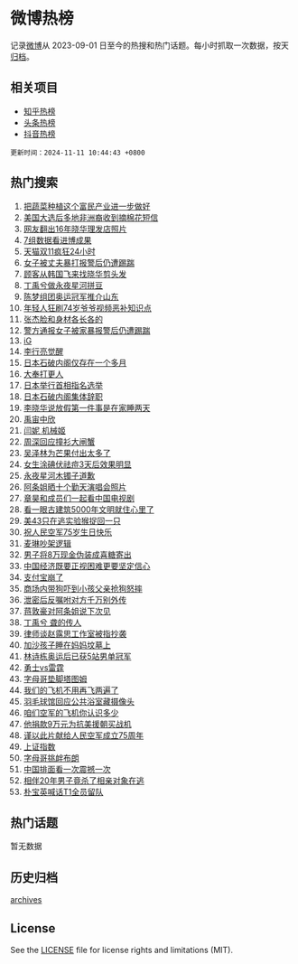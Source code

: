 # 微博热榜

记录[微博](https://www.weibo.com)从 2023-09-01 日至今的热搜和热门话题。每小时抓取一次数据，按天[归档](archives)。

## 相关项目

- [知乎热榜](https://github.com/hotarchive/zhihu)
- [头条热榜](https://github.com/hotarchive/toutiao)
- [抖音热榜](https://github.com/hotarchive/douyin)


`更新时间：2024-11-11 10:44:43 +0800`

## 热门搜索

1. [把蔬菜种植这个富民产业进一步做好](https://m.weibo.cn/search?containerid=100103type%3D1%26t%3D10%26q%3D%23%E6%8A%8A%E8%94%AC%E8%8F%9C%E7%A7%8D%E6%A4%8D%E8%BF%99%E4%B8%AA%E5%AF%8C%E6%B0%91%E4%BA%A7%E4%B8%9A%E8%BF%9B%E4%B8%80%E6%AD%A5%E5%81%9A%E5%A5%BD%23&stream_entry_id=51&isnewpage=1&extparam=seat%3D1%26q%3D%2523%25E6%258A%258A%25E8%2594%25AC%25E8%258F%259C%25E7%25A7%258D%25E6%25A4%258D%25E8%25BF%2599%25E4%25B8%25AA%25E5%25AF%258C%25E6%25B0%2591%25E4%25BA%25A7%25E4%25B8%259A%25E8%25BF%259B%25E4%25B8%2580%25E6%25AD%25A5%25E5%2581%259A%25E5%25A5%25BD%2523%26dgr%3D0%26cate%3D10103%26pos%3D0%26filter_type%3Drealtimehot%26stream_entry_id%3D51%26c_type%3D51%26display_time%3D1731293082%26pre_seqid%3D17312930822940216992123)
1. [美国大选后多地非洲裔收到摘棉花短信](https://m.weibo.cn/search?containerid=100103type%3D1%26t%3D10%26q%3D%23%E7%BE%8E%E5%9B%BD%E5%A4%A7%E9%80%89%E5%90%8E%E5%A4%9A%E5%9C%B0%E9%9D%9E%E6%B4%B2%E8%A3%94%E6%94%B6%E5%88%B0%E6%91%98%E6%A3%89%E8%8A%B1%E7%9F%AD%E4%BF%A1%23&stream_entry_id=31&isnewpage=1&extparam=seat%3D1%26band_rank%3D1%26lcate%3D5001%26filter_type%3Drealtimehot%26c_type%3D31%26q%3D%2523%25E7%25BE%258E%25E5%259B%25BD%25E5%25A4%25A7%25E9%2580%2589%25E5%2590%258E%25E5%25A4%259A%25E5%259C%25B0%25E9%259D%259E%25E6%25B4%25B2%25E8%25A3%2594%25E6%2594%25B6%25E5%2588%25B0%25E6%2591%2598%25E6%25A3%2589%25E8%258A%25B1%25E7%259F%25AD%25E4%25BF%25A1%2523%26realpos%3D1%26cate%3D5001%26pos%3D0%26flag%3D1%26stream_entry_id%3D31%26dgr%3D0%26display_time%3D1731293082%26pre_seqid%3D17312930822940216992123)
1. [网友翻出16年晓华理发店照片](https://m.weibo.cn/search?containerid=100103type%3D1%26t%3D10%26q%3D%23%E7%BD%91%E5%8F%8B%E7%BF%BB%E5%87%BA16%E5%B9%B4%E6%99%93%E5%8D%8E%E7%90%86%E5%8F%91%E5%BA%97%E7%85%A7%E7%89%87%23&stream_entry_id=31&isnewpage=1&extparam=seat%3D1%26band_rank%3D2%26lcate%3D5001%26filter_type%3Drealtimehot%26c_type%3D31%26q%3D%2523%25E7%25BD%2591%25E5%258F%258B%25E7%25BF%25BB%25E5%2587%25BA16%25E5%25B9%25B4%25E6%2599%2593%25E5%258D%258E%25E7%2590%2586%25E5%258F%2591%25E5%25BA%2597%25E7%2585%25A7%25E7%2589%2587%2523%26realpos%3D2%26cate%3D5001%26pos%3D1%26flag%3D2%26stream_entry_id%3D31%26dgr%3D0%26display_time%3D1731293082%26pre_seqid%3D17312930822940216992123)
1. [7组数据看进博成果](https://m.weibo.cn/search?containerid=100103type%3D1%26t%3D10%26q%3D%237%E7%BB%84%E6%95%B0%E6%8D%AE%E7%9C%8B%E8%BF%9B%E5%8D%9A%E6%88%90%E6%9E%9C%23&stream_entry_id=31&isnewpage=1&extparam=seat%3D1%26band_rank%3D3%26lcate%3D5001%26filter_type%3Drealtimehot%26c_type%3D31%26q%3D%25237%25E7%25BB%2584%25E6%2595%25B0%25E6%258D%25AE%25E7%259C%258B%25E8%25BF%259B%25E5%258D%259A%25E6%2588%2590%25E6%259E%259C%2523%26realpos%3D3%26cate%3D5001%26pos%3D2%26flag%3D0%26stream_entry_id%3D31%26dgr%3D0%26display_time%3D1731293082%26pre_seqid%3D17312930822940216992123)
1. [天猫双11疯狂24小时](https://m.weibo.cn/search?containerid=100103type%3D1%26t%3D10%26q%3D%23%E5%A4%A9%E7%8C%AB%E5%8F%8C11%E7%96%AF%E7%8B%8224%E5%B0%8F%E6%97%B6%23&stream_entry_id=31&isnewpage=1&extparam=seat%3D1%26band_rank%3D4%26lcate%3D5001%26filter_type%3Drealtimehot%26c_type%3D31%26q%3D%2523%25E5%25A4%25A9%25E7%258C%25AB%25E5%258F%258C11%25E7%2596%25AF%25E7%258B%258224%25E5%25B0%258F%25E6%2597%25B6%2523%26dgr%3D0%26cate%3D5001%26adid%3D263797%26pos%3D3%26topic_ad%3D1%26stream_entry_id%3D31%26is_ad_pos%3D1%26display_time%3D1731293082%26pre_seqid%3D17312930822940216992123)
1. [女子被丈夫暴打报警后仍遭踢踹](https://m.weibo.cn/search?containerid=100103type%3D1%26t%3D10%26q%3D%23%E5%A5%B3%E5%AD%90%E8%A2%AB%E4%B8%88%E5%A4%AB%E6%9A%B4%E6%89%93%E6%8A%A5%E8%AD%A6%E5%90%8E%E4%BB%8D%E9%81%AD%E8%B8%A2%E8%B8%B9%23&stream_entry_id=31&isnewpage=1&extparam=seat%3D1%26band_rank%3D4%26lcate%3D5001%26filter_type%3Drealtimehot%26c_type%3D31%26q%3D%2523%25E5%25A5%25B3%25E5%25AD%2590%25E8%25A2%25AB%25E4%25B8%2588%25E5%25A4%25AB%25E6%259A%25B4%25E6%2589%2593%25E6%258A%25A5%25E8%25AD%25A6%25E5%2590%258E%25E4%25BB%258D%25E9%2581%25AD%25E8%25B8%25A2%25E8%25B8%25B9%2523%26realpos%3D4%26cate%3D5001%26pos%3D4%26flag%3D1%26stream_entry_id%3D31%26dgr%3D0%26display_time%3D1731293082%26pre_seqid%3D17312930822940216992123)
1. [顾客从韩国飞来找晓华剪头发](https://m.weibo.cn/search?containerid=100103type%3D1%26t%3D10%26q%3D%23%E9%A1%BE%E5%AE%A2%E4%BB%8E%E9%9F%A9%E5%9B%BD%E9%A3%9E%E6%9D%A5%E6%89%BE%E6%99%93%E5%8D%8E%E5%89%AA%E5%A4%B4%E5%8F%91%23&stream_entry_id=31&isnewpage=1&extparam=seat%3D1%26band_rank%3D5%26lcate%3D5001%26filter_type%3Drealtimehot%26c_type%3D31%26q%3D%2523%25E9%25A1%25BE%25E5%25AE%25A2%25E4%25BB%258E%25E9%259F%25A9%25E5%259B%25BD%25E9%25A3%259E%25E6%259D%25A5%25E6%2589%25BE%25E6%2599%2593%25E5%258D%258E%25E5%2589%25AA%25E5%25A4%25B4%25E5%258F%2591%2523%26realpos%3D5%26cate%3D5001%26pos%3D5%26flag%3D1%26stream_entry_id%3D31%26dgr%3D0%26display_time%3D1731293082%26pre_seqid%3D17312930822940216992123)
1. [丁禹兮做永夜星河拼豆](https://m.weibo.cn/search?containerid=100103type%3D1%26t%3D10%26q%3D%23%E4%B8%81%E7%A6%B9%E5%85%AE%E5%81%9A%E6%B0%B8%E5%A4%9C%E6%98%9F%E6%B2%B3%E6%8B%BC%E8%B1%86%23&stream_entry_id=31&isnewpage=1&extparam=seat%3D1%26band_rank%3D6%26lcate%3D5001%26filter_type%3Drealtimehot%26c_type%3D31%26q%3D%2523%25E4%25B8%2581%25E7%25A6%25B9%25E5%2585%25AE%25E5%2581%259A%25E6%25B0%25B8%25E5%25A4%259C%25E6%2598%259F%25E6%25B2%25B3%25E6%258B%25BC%25E8%25B1%2586%2523%26realpos%3D6%26cate%3D5001%26pos%3D6%26flag%3D0%26stream_entry_id%3D31%26dgr%3D0%26display_time%3D1731293082%26pre_seqid%3D17312930822940216992123)
1. [陈梦组团奥运冠军推介山东](https://m.weibo.cn/search?containerid=100103type%3D1%26t%3D10%26q%3D%23%E9%99%88%E6%A2%A6%E7%BB%84%E5%9B%A2%E5%A5%A5%E8%BF%90%E5%86%A0%E5%86%9B%E6%8E%A8%E4%BB%8B%E5%B1%B1%E4%B8%9C%23&stream_entry_id=31&isnewpage=1&extparam=seat%3D1%26band_rank%3D7%26lcate%3D5001%26filter_type%3Drealtimehot%26c_type%3D31%26q%3D%2523%25E9%2599%2588%25E6%25A2%25A6%25E7%25BB%2584%25E5%259B%25A2%25E5%25A5%25A5%25E8%25BF%2590%25E5%2586%25A0%25E5%2586%259B%25E6%258E%25A8%25E4%25BB%258B%25E5%25B1%25B1%25E4%25B8%259C%2523%26dgr%3D0%26cate%3D5001%26adid%3D263828%26pos%3D7%26topic_ad%3D1%26stream_entry_id%3D31%26is_ad_pos%3D1%26display_time%3D1731293082%26pre_seqid%3D17312930822940216992123)
1. [年轻人狂刷74岁爷爷视频恶补知识点](https://m.weibo.cn/search?containerid=100103type%3D1%26t%3D10%26q%3D%23%E5%B9%B4%E8%BD%BB%E4%BA%BA%E7%8B%82%E5%88%B774%E5%B2%81%E7%88%B7%E7%88%B7%E8%A7%86%E9%A2%91%E6%81%B6%E8%A1%A5%E7%9F%A5%E8%AF%86%E7%82%B9%23&stream_entry_id=31&isnewpage=1&extparam=seat%3D1%26band_rank%3D7%26lcate%3D5001%26filter_type%3Drealtimehot%26c_type%3D31%26q%3D%2523%25E5%25B9%25B4%25E8%25BD%25BB%25E4%25BA%25BA%25E7%258B%2582%25E5%2588%25B774%25E5%25B2%2581%25E7%2588%25B7%25E7%2588%25B7%25E8%25A7%2586%25E9%25A2%2591%25E6%2581%25B6%25E8%25A1%25A5%25E7%259F%25A5%25E8%25AF%2586%25E7%2582%25B9%2523%26realpos%3D7%26cate%3D5001%26pos%3D8%26flag%3D1%26stream_entry_id%3D31%26dgr%3D0%26display_time%3D1731293082%26pre_seqid%3D17312930822940216992123)
1. [张杰脸和身材各长各的](https://m.weibo.cn/search?containerid=100103type%3D1%26t%3D10%26q%3D%23%E5%BC%A0%E6%9D%B0%E8%84%B8%E5%92%8C%E8%BA%AB%E6%9D%90%E5%90%84%E9%95%BF%E5%90%84%E7%9A%84%23&stream_entry_id=31&isnewpage=1&extparam=seat%3D1%26band_rank%3D8%26lcate%3D5001%26filter_type%3Drealtimehot%26c_type%3D31%26q%3D%2523%25E5%25BC%25A0%25E6%259D%25B0%25E8%2584%25B8%25E5%2592%258C%25E8%25BA%25AB%25E6%259D%2590%25E5%2590%2584%25E9%2595%25BF%25E5%2590%2584%25E7%259A%2584%2523%26realpos%3D8%26cate%3D5001%26pos%3D9%26flag%3D1%26stream_entry_id%3D31%26dgr%3D0%26display_time%3D1731293082%26pre_seqid%3D17312930822940216992123)
1. [警方通报女子被家暴报警后仍遭踢踹](https://m.weibo.cn/search?containerid=100103type%3D1%26t%3D10%26q%3D%23%E8%AD%A6%E6%96%B9%E9%80%9A%E6%8A%A5%E5%A5%B3%E5%AD%90%E8%A2%AB%E5%AE%B6%E6%9A%B4%E6%8A%A5%E8%AD%A6%E5%90%8E%E4%BB%8D%E9%81%AD%E8%B8%A2%E8%B8%B9%23&stream_entry_id=31&isnewpage=1&extparam=seat%3D1%26band_rank%3D9%26lcate%3D5001%26filter_type%3Drealtimehot%26c_type%3D31%26q%3D%2523%25E8%25AD%25A6%25E6%2596%25B9%25E9%2580%259A%25E6%258A%25A5%25E5%25A5%25B3%25E5%25AD%2590%25E8%25A2%25AB%25E5%25AE%25B6%25E6%259A%25B4%25E6%258A%25A5%25E8%25AD%25A6%25E5%2590%258E%25E4%25BB%258D%25E9%2581%25AD%25E8%25B8%25A2%25E8%25B8%25B9%2523%26realpos%3D9%26cate%3D5001%26pos%3D10%26flag%3D1%26stream_entry_id%3D31%26dgr%3D0%26display_time%3D1731293082%26pre_seqid%3D17312930822940216992123)
1. [iG](https://m.weibo.cn/search?containerid=100103type%3D1%26t%3D10%26q%3DiG&stream_entry_id=31&isnewpage=1&extparam=seat%3D1%26band_rank%3D10%26lcate%3D5001%26filter_type%3Drealtimehot%26c_type%3D31%26q%3DiG%26realpos%3D10%26cate%3D5001%26pos%3D11%26flag%3D1%26stream_entry_id%3D31%26dgr%3D0%26display_time%3D1731293082%26pre_seqid%3D17312930822940216992123)
1. [李行亮觉醒](https://m.weibo.cn/search?containerid=100103type%3D1%26t%3D10%26q%3D%E6%9D%8E%E8%A1%8C%E4%BA%AE%E8%A7%89%E9%86%92&stream_entry_id=31&isnewpage=1&extparam=seat%3D1%26band_rank%3D11%26lcate%3D5001%26filter_type%3Drealtimehot%26c_type%3D31%26q%3D%25E6%259D%258E%25E8%25A1%258C%25E4%25BA%25AE%25E8%25A7%2589%25E9%2586%2592%26realpos%3D11%26cate%3D5001%26pos%3D12%26flag%3D2%26stream_entry_id%3D31%26dgr%3D0%26display_time%3D1731293082%26pre_seqid%3D17312930822940216992123)
1. [日本石破内阁仅存在一个多月](https://m.weibo.cn/search?containerid=100103type%3D1%26t%3D10%26q%3D%23%E6%97%A5%E6%9C%AC%E7%9F%B3%E7%A0%B4%E5%86%85%E9%98%81%E4%BB%85%E5%AD%98%E5%9C%A8%E4%B8%80%E4%B8%AA%E5%A4%9A%E6%9C%88%23&stream_entry_id=31&isnewpage=1&extparam=seat%3D1%26band_rank%3D12%26lcate%3D5001%26filter_type%3Drealtimehot%26c_type%3D31%26q%3D%2523%25E6%2597%25A5%25E6%259C%25AC%25E7%259F%25B3%25E7%25A0%25B4%25E5%2586%2585%25E9%2598%2581%25E4%25BB%2585%25E5%25AD%2598%25E5%259C%25A8%25E4%25B8%2580%25E4%25B8%25AA%25E5%25A4%259A%25E6%259C%2588%2523%26realpos%3D12%26cate%3D5001%26pos%3D13%26flag%3D1%26stream_entry_id%3D31%26dgr%3D0%26display_time%3D1731293082%26pre_seqid%3D17312930822940216992123)
1. [大奉打更人](https://m.weibo.cn/search?containerid=100103type%3D1%26t%3D10%26q%3D%E5%A4%A7%E5%A5%89%E6%89%93%E6%9B%B4%E4%BA%BA&stream_entry_id=31&isnewpage=1&extparam=seat%3D1%26band_rank%3D13%26lcate%3D5001%26filter_type%3Drealtimehot%26c_type%3D31%26q%3D%25E5%25A4%25A7%25E5%25A5%2589%25E6%2589%2593%25E6%259B%25B4%25E4%25BA%25BA%26realpos%3D13%26cate%3D5001%26pos%3D14%26flag%3D1%26stream_entry_id%3D31%26dgr%3D0%26display_time%3D1731293082%26pre_seqid%3D17312930822940216992123)
1. [日本举行首相指名选举](https://m.weibo.cn/search?containerid=100103type%3D1%26t%3D10%26q%3D%23%E6%97%A5%E6%9C%AC%E4%B8%BE%E8%A1%8C%E9%A6%96%E7%9B%B8%E6%8C%87%E5%90%8D%E9%80%89%E4%B8%BE%23&stream_entry_id=31&isnewpage=1&extparam=seat%3D1%26band_rank%3D14%26lcate%3D5001%26filter_type%3Drealtimehot%26c_type%3D31%26q%3D%2523%25E6%2597%25A5%25E6%259C%25AC%25E4%25B8%25BE%25E8%25A1%258C%25E9%25A6%2596%25E7%259B%25B8%25E6%258C%2587%25E5%2590%258D%25E9%2580%2589%25E4%25B8%25BE%2523%26realpos%3D14%26cate%3D5001%26pos%3D15%26flag%3D0%26stream_entry_id%3D31%26dgr%3D0%26display_time%3D1731293082%26pre_seqid%3D17312930822940216992123)
1. [日本石破内阁集体辞职](https://m.weibo.cn/search?containerid=100103type%3D1%26t%3D10%26q%3D%23%E6%97%A5%E6%9C%AC%E7%9F%B3%E7%A0%B4%E5%86%85%E9%98%81%E9%9B%86%E4%BD%93%E8%BE%9E%E8%81%8C%23&stream_entry_id=31&isnewpage=1&extparam=seat%3D1%26band_rank%3D15%26lcate%3D5001%26filter_type%3Drealtimehot%26c_type%3D31%26q%3D%2523%25E6%2597%25A5%25E6%259C%25AC%25E7%259F%25B3%25E7%25A0%25B4%25E5%2586%2585%25E9%2598%2581%25E9%259B%2586%25E4%25BD%2593%25E8%25BE%259E%25E8%2581%258C%2523%26realpos%3D15%26cate%3D5001%26pos%3D16%26flag%3D0%26stream_entry_id%3D31%26dgr%3D0%26display_time%3D1731293082%26pre_seqid%3D17312930822940216992123)
1. [李晓华说放假第一件事是在家睡两天](https://m.weibo.cn/search?containerid=100103type%3D1%26t%3D10%26q%3D%23%E6%9D%8E%E6%99%93%E5%8D%8E%E8%AF%B4%E6%94%BE%E5%81%87%E7%AC%AC%E4%B8%80%E4%BB%B6%E4%BA%8B%E6%98%AF%E5%9C%A8%E5%AE%B6%E7%9D%A1%E4%B8%A4%E5%A4%A9%23&stream_entry_id=31&isnewpage=1&extparam=seat%3D1%26band_rank%3D16%26lcate%3D5001%26filter_type%3Drealtimehot%26c_type%3D31%26q%3D%2523%25E6%259D%258E%25E6%2599%2593%25E5%258D%258E%25E8%25AF%25B4%25E6%2594%25BE%25E5%2581%2587%25E7%25AC%25AC%25E4%25B8%2580%25E4%25BB%25B6%25E4%25BA%258B%25E6%2598%25AF%25E5%259C%25A8%25E5%25AE%25B6%25E7%259D%25A1%25E4%25B8%25A4%25E5%25A4%25A9%2523%26realpos%3D16%26cate%3D5001%26pos%3D17%26flag%3D0%26stream_entry_id%3D31%26dgr%3D0%26display_time%3D1731293082%26pre_seqid%3D17312930822940216992123)
1. [禹宙中欣](https://m.weibo.cn/search?containerid=100103type%3D1%26t%3D10%26q%3D%E7%A6%B9%E5%AE%99%E4%B8%AD%E6%AC%A3&stream_entry_id=31&isnewpage=1&extparam=seat%3D1%26band_rank%3D17%26lcate%3D5001%26filter_type%3Drealtimehot%26c_type%3D31%26q%3D%25E7%25A6%25B9%25E5%25AE%2599%25E4%25B8%25AD%25E6%25AC%25A3%26realpos%3D17%26cate%3D5001%26pos%3D18%26flag%3D0%26stream_entry_id%3D31%26dgr%3D0%26display_time%3D1731293082%26pre_seqid%3D17312930822940216992123)
1. [闫妮 机械姬](https://m.weibo.cn/search?containerid=100103type%3D1%26t%3D10%26q%3D%E9%97%AB%E5%A6%AE+%E6%9C%BA%E6%A2%B0%E5%A7%AC&stream_entry_id=31&isnewpage=1&extparam=seat%3D1%26band_rank%3D18%26lcate%3D5001%26filter_type%3Drealtimehot%26c_type%3D31%26q%3D%25E9%2597%25AB%25E5%25A6%25AE%2520%25E6%259C%25BA%25E6%25A2%25B0%25E5%25A7%25AC%26realpos%3D18%26cate%3D5001%26pos%3D19%26flag%3D2%26stream_entry_id%3D31%26dgr%3D0%26display_time%3D1731293082%26pre_seqid%3D17312930822940216992123)
1. [周深回应撞衫大闸蟹](https://m.weibo.cn/search?containerid=100103type%3D1%26t%3D10%26q%3D%23%E5%91%A8%E6%B7%B1%E5%9B%9E%E5%BA%94%E6%92%9E%E8%A1%AB%E5%A4%A7%E9%97%B8%E8%9F%B9%23&stream_entry_id=31&isnewpage=1&extparam=seat%3D1%26band_rank%3D19%26lcate%3D5001%26filter_type%3Drealtimehot%26c_type%3D31%26q%3D%2523%25E5%2591%25A8%25E6%25B7%25B1%25E5%259B%259E%25E5%25BA%2594%25E6%2592%259E%25E8%25A1%25AB%25E5%25A4%25A7%25E9%2597%25B8%25E8%259F%25B9%2523%26realpos%3D19%26cate%3D5001%26pos%3D20%26flag%3D0%26stream_entry_id%3D31%26dgr%3D0%26display_time%3D1731293082%26pre_seqid%3D17312930822940216992123)
1. [吴泽林为芒果付出太多了](https://m.weibo.cn/search?containerid=100103type%3D1%26t%3D10%26q%3D%E5%90%B4%E6%B3%BD%E6%9E%97%E4%B8%BA%E8%8A%92%E6%9E%9C%E4%BB%98%E5%87%BA%E5%A4%AA%E5%A4%9A%E4%BA%86&stream_entry_id=31&isnewpage=1&extparam=seat%3D1%26band_rank%3D20%26lcate%3D5001%26filter_type%3Drealtimehot%26c_type%3D31%26q%3D%25E5%2590%25B4%25E6%25B3%25BD%25E6%259E%2597%25E4%25B8%25BA%25E8%258A%2592%25E6%259E%259C%25E4%25BB%2598%25E5%2587%25BA%25E5%25A4%25AA%25E5%25A4%259A%25E4%25BA%2586%26realpos%3D20%26cate%3D5001%26pos%3D21%26flag%3D1%26stream_entry_id%3D31%26dgr%3D0%26display_time%3D1731293082%26pre_seqid%3D17312930822940216992123)
1. [女生涂碘伏祛痘3天后效果明显](https://m.weibo.cn/search?containerid=100103type%3D1%26t%3D10%26q%3D%23%E5%A5%B3%E7%94%9F%E6%B6%82%E7%A2%98%E4%BC%8F%E7%A5%9B%E7%97%983%E5%A4%A9%E5%90%8E%E6%95%88%E6%9E%9C%E6%98%8E%E6%98%BE%23&stream_entry_id=31&isnewpage=1&extparam=seat%3D1%26band_rank%3D21%26lcate%3D5001%26filter_type%3Drealtimehot%26c_type%3D31%26q%3D%2523%25E5%25A5%25B3%25E7%2594%259F%25E6%25B6%2582%25E7%25A2%2598%25E4%25BC%258F%25E7%25A5%259B%25E7%2597%25983%25E5%25A4%25A9%25E5%2590%258E%25E6%2595%2588%25E6%259E%259C%25E6%2598%258E%25E6%2598%25BE%2523%26realpos%3D21%26cate%3D5001%26pos%3D22%26flag%3D0%26stream_entry_id%3D31%26dgr%3D0%26display_time%3D1731293082%26pre_seqid%3D17312930822940216992123)
1. [永夜星河木镯子道歉](https://m.weibo.cn/search?containerid=100103type%3D1%26t%3D10%26q%3D%23%E6%B0%B8%E5%A4%9C%E6%98%9F%E6%B2%B3%E6%9C%A8%E9%95%AF%E5%AD%90%E9%81%93%E6%AD%89%23&stream_entry_id=31&isnewpage=1&extparam=seat%3D1%26band_rank%3D22%26lcate%3D5001%26filter_type%3Drealtimehot%26c_type%3D31%26q%3D%2523%25E6%25B0%25B8%25E5%25A4%259C%25E6%2598%259F%25E6%25B2%25B3%25E6%259C%25A8%25E9%2595%25AF%25E5%25AD%2590%25E9%2581%2593%25E6%25AD%2589%2523%26realpos%3D22%26cate%3D5001%26pos%3D23%26flag%3D1%26stream_entry_id%3D31%26dgr%3D0%26display_time%3D1731293082%26pre_seqid%3D17312930822940216992123)
1. [阿条姐晒十个勤天演唱会照片](https://m.weibo.cn/search?containerid=100103type%3D1%26t%3D10%26q%3D%23%E9%98%BF%E6%9D%A1%E5%A7%90%E6%99%92%E5%8D%81%E4%B8%AA%E5%8B%A4%E5%A4%A9%E6%BC%94%E5%94%B1%E4%BC%9A%E7%85%A7%E7%89%87%23&stream_entry_id=31&isnewpage=1&extparam=seat%3D1%26band_rank%3D23%26lcate%3D5001%26filter_type%3Drealtimehot%26c_type%3D31%26q%3D%2523%25E9%2598%25BF%25E6%259D%25A1%25E5%25A7%2590%25E6%2599%2592%25E5%258D%2581%25E4%25B8%25AA%25E5%258B%25A4%25E5%25A4%25A9%25E6%25BC%2594%25E5%2594%25B1%25E4%25BC%259A%25E7%2585%25A7%25E7%2589%2587%2523%26realpos%3D23%26cate%3D5001%26pos%3D24%26flag%3D0%26stream_entry_id%3D31%26dgr%3D0%26display_time%3D1731293082%26pre_seqid%3D17312930822940216992123)
1. [章昊和成员们一起看中国电视剧](https://m.weibo.cn/search?containerid=100103type%3D1%26t%3D10%26q%3D%E7%AB%A0%E6%98%8A%E5%92%8C%E6%88%90%E5%91%98%E4%BB%AC%E4%B8%80%E8%B5%B7%E7%9C%8B%E4%B8%AD%E5%9B%BD%E7%94%B5%E8%A7%86%E5%89%A7&stream_entry_id=31&isnewpage=1&extparam=seat%3D1%26band_rank%3D24%26lcate%3D5001%26filter_type%3Drealtimehot%26c_type%3D31%26q%3D%25E7%25AB%25A0%25E6%2598%258A%25E5%2592%258C%25E6%2588%2590%25E5%2591%2598%25E4%25BB%25AC%25E4%25B8%2580%25E8%25B5%25B7%25E7%259C%258B%25E4%25B8%25AD%25E5%259B%25BD%25E7%2594%25B5%25E8%25A7%2586%25E5%2589%25A7%26realpos%3D24%26cate%3D5001%26pos%3D25%26flag%3D1%26stream_entry_id%3D31%26dgr%3D0%26display_time%3D1731293082%26pre_seqid%3D17312930822940216992123)
1. [看一眼古建筑5000年文明就住心里了](https://m.weibo.cn/search?containerid=100103type%3D1%26t%3D10%26q%3D%23%E7%9C%8B%E4%B8%80%E7%9C%BC%E5%8F%A4%E5%BB%BA%E7%AD%915000%E5%B9%B4%E6%96%87%E6%98%8E%E5%B0%B1%E4%BD%8F%E5%BF%83%E9%87%8C%E4%BA%86%23&stream_entry_id=31&isnewpage=1&extparam=seat%3D1%26band_rank%3D25%26lcate%3D5001%26filter_type%3Drealtimehot%26c_type%3D31%26q%3D%2523%25E7%259C%258B%25E4%25B8%2580%25E7%259C%25BC%25E5%258F%25A4%25E5%25BB%25BA%25E7%25AD%25915000%25E5%25B9%25B4%25E6%2596%2587%25E6%2598%258E%25E5%25B0%25B1%25E4%25BD%258F%25E5%25BF%2583%25E9%2587%258C%25E4%25BA%2586%2523%26realpos%3D25%26cate%3D5001%26pos%3D26%26flag%3D1%26stream_entry_id%3D31%26dgr%3D0%26display_time%3D1731293082%26pre_seqid%3D17312930822940216992123)
1. [美43只在逃实验猴捉回一只](https://m.weibo.cn/search?containerid=100103type%3D1%26t%3D10%26q%3D%23%E7%BE%8E43%E5%8F%AA%E5%9C%A8%E9%80%83%E5%AE%9E%E9%AA%8C%E7%8C%B4%E6%8D%89%E5%9B%9E%E4%B8%80%E5%8F%AA%23&stream_entry_id=31&isnewpage=1&extparam=seat%3D1%26band_rank%3D26%26lcate%3D5001%26filter_type%3Drealtimehot%26c_type%3D31%26q%3D%2523%25E7%25BE%258E43%25E5%258F%25AA%25E5%259C%25A8%25E9%2580%2583%25E5%25AE%259E%25E9%25AA%258C%25E7%258C%25B4%25E6%258D%2589%25E5%259B%259E%25E4%25B8%2580%25E5%258F%25AA%2523%26realpos%3D26%26cate%3D5001%26pos%3D27%26flag%3D0%26stream_entry_id%3D31%26dgr%3D0%26display_time%3D1731293082%26pre_seqid%3D17312930822940216992123)
1. [祝人民空军75岁生日快乐](https://m.weibo.cn/search?containerid=100103type%3D1%26t%3D10%26q%3D%23%E7%A5%9D%E4%BA%BA%E6%B0%91%E7%A9%BA%E5%86%9B75%E5%B2%81%E7%94%9F%E6%97%A5%E5%BF%AB%E4%B9%90%23&stream_entry_id=31&isnewpage=1&extparam=seat%3D1%26band_rank%3D27%26lcate%3D5001%26filter_type%3Drealtimehot%26c_type%3D31%26q%3D%2523%25E7%25A5%259D%25E4%25BA%25BA%25E6%25B0%2591%25E7%25A9%25BA%25E5%2586%259B75%25E5%25B2%2581%25E7%2594%259F%25E6%2597%25A5%25E5%25BF%25AB%25E4%25B9%2590%2523%26realpos%3D27%26cate%3D5001%26pos%3D28%26flag%3D0%26stream_entry_id%3D31%26dgr%3D0%26display_time%3D1731293082%26pre_seqid%3D17312930822940216992123)
1. [麦琳吵架逻辑](https://m.weibo.cn/search?containerid=100103type%3D1%26t%3D10%26q%3D%E9%BA%A6%E7%90%B3%E5%90%B5%E6%9E%B6%E9%80%BB%E8%BE%91&stream_entry_id=31&isnewpage=1&extparam=seat%3D1%26band_rank%3D28%26lcate%3D5001%26filter_type%3Drealtimehot%26c_type%3D31%26q%3D%25E9%25BA%25A6%25E7%2590%25B3%25E5%2590%25B5%25E6%259E%25B6%25E9%2580%25BB%25E8%25BE%2591%26realpos%3D28%26cate%3D5001%26pos%3D29%26flag%3D1%26stream_entry_id%3D31%26dgr%3D0%26display_time%3D1731293082%26pre_seqid%3D17312930822940216992123)
1. [男子将8万现金伪装成喜糖寄出](https://m.weibo.cn/search?containerid=100103type%3D1%26t%3D10%26q%3D%23%E7%94%B7%E5%AD%90%E5%B0%868%E4%B8%87%E7%8E%B0%E9%87%91%E4%BC%AA%E8%A3%85%E6%88%90%E5%96%9C%E7%B3%96%E5%AF%84%E5%87%BA%23&stream_entry_id=31&isnewpage=1&extparam=seat%3D1%26band_rank%3D29%26lcate%3D5001%26filter_type%3Drealtimehot%26c_type%3D31%26q%3D%2523%25E7%2594%25B7%25E5%25AD%2590%25E5%25B0%25868%25E4%25B8%2587%25E7%258E%25B0%25E9%2587%2591%25E4%25BC%25AA%25E8%25A3%2585%25E6%2588%2590%25E5%2596%259C%25E7%25B3%2596%25E5%25AF%2584%25E5%2587%25BA%2523%26realpos%3D29%26cate%3D5001%26pos%3D30%26flag%3D0%26stream_entry_id%3D31%26dgr%3D0%26display_time%3D1731293082%26pre_seqid%3D17312930822940216992123)
1. [中国经济既要正视困难更要坚定信心](https://m.weibo.cn/search?containerid=100103type%3D1%26t%3D10%26q%3D%23%E4%B8%AD%E5%9B%BD%E7%BB%8F%E6%B5%8E%E6%97%A2%E8%A6%81%E6%AD%A3%E8%A7%86%E5%9B%B0%E9%9A%BE%E6%9B%B4%E8%A6%81%E5%9D%9A%E5%AE%9A%E4%BF%A1%E5%BF%83%23&stream_entry_id=31&isnewpage=1&extparam=seat%3D1%26band_rank%3D30%26lcate%3D5001%26filter_type%3Drealtimehot%26c_type%3D31%26q%3D%2523%25E4%25B8%25AD%25E5%259B%25BD%25E7%25BB%258F%25E6%25B5%258E%25E6%2597%25A2%25E8%25A6%2581%25E6%25AD%25A3%25E8%25A7%2586%25E5%259B%25B0%25E9%259A%25BE%25E6%259B%25B4%25E8%25A6%2581%25E5%259D%259A%25E5%25AE%259A%25E4%25BF%25A1%25E5%25BF%2583%2523%26realpos%3D30%26cate%3D5001%26pos%3D31%26flag%3D1%26stream_entry_id%3D31%26dgr%3D0%26display_time%3D1731293082%26pre_seqid%3D17312930822940216992123)
1. [支付宝崩了](https://m.weibo.cn/search?containerid=100103type%3D1%26t%3D10%26q%3D%E6%94%AF%E4%BB%98%E5%AE%9D%E5%B4%A9%E4%BA%86&stream_entry_id=31&isnewpage=1&extparam=seat%3D1%26band_rank%3D31%26lcate%3D5001%26filter_type%3Drealtimehot%26c_type%3D31%26q%3D%25E6%2594%25AF%25E4%25BB%2598%25E5%25AE%259D%25E5%25B4%25A9%25E4%25BA%2586%26realpos%3D31%26cate%3D5001%26pos%3D32%26flag%3D1%26stream_entry_id%3D31%26dgr%3D0%26display_time%3D1731293082%26pre_seqid%3D17312930822940216992123)
1. [商场内带狗吓到小孩父亲抢狗怒摔](https://m.weibo.cn/search?containerid=100103type%3D1%26t%3D10%26q%3D%23%E5%95%86%E5%9C%BA%E5%86%85%E5%B8%A6%E7%8B%97%E5%90%93%E5%88%B0%E5%B0%8F%E5%AD%A9%E7%88%B6%E4%BA%B2%E6%8A%A2%E7%8B%97%E6%80%92%E6%91%94%23&stream_entry_id=31&isnewpage=1&extparam=seat%3D1%26band_rank%3D32%26lcate%3D5001%26filter_type%3Drealtimehot%26c_type%3D31%26q%3D%2523%25E5%2595%2586%25E5%259C%25BA%25E5%2586%2585%25E5%25B8%25A6%25E7%258B%2597%25E5%2590%2593%25E5%2588%25B0%25E5%25B0%258F%25E5%25AD%25A9%25E7%2588%25B6%25E4%25BA%25B2%25E6%258A%25A2%25E7%258B%2597%25E6%2580%2592%25E6%2591%2594%2523%26realpos%3D32%26cate%3D5001%26pos%3D33%26flag%3D0%26stream_entry_id%3D31%26dgr%3D0%26display_time%3D1731293082%26pre_seqid%3D17312930822940216992123)
1. [泄密后反嘱咐对方千万别外传](https://m.weibo.cn/search?containerid=100103type%3D1%26t%3D10%26q%3D%23%E6%B3%84%E5%AF%86%E5%90%8E%E5%8F%8D%E5%98%B1%E5%92%90%E5%AF%B9%E6%96%B9%E5%8D%83%E4%B8%87%E5%88%AB%E5%A4%96%E4%BC%A0%23&stream_entry_id=31&isnewpage=1&extparam=seat%3D1%26band_rank%3D33%26lcate%3D5001%26filter_type%3Drealtimehot%26c_type%3D31%26q%3D%2523%25E6%25B3%2584%25E5%25AF%2586%25E5%2590%258E%25E5%258F%258D%25E5%2598%25B1%25E5%2592%2590%25E5%25AF%25B9%25E6%2596%25B9%25E5%258D%2583%25E4%25B8%2587%25E5%2588%25AB%25E5%25A4%2596%25E4%25BC%25A0%2523%26realpos%3D33%26cate%3D5001%26pos%3D34%26flag%3D0%26stream_entry_id%3D31%26dgr%3D0%26display_time%3D1731293082%26pre_seqid%3D17312930822940216992123)
1. [蒋敦豪对阿条姐说下次见](https://m.weibo.cn/search?containerid=100103type%3D1%26t%3D10%26q%3D%23%E8%92%8B%E6%95%A6%E8%B1%AA%E5%AF%B9%E9%98%BF%E6%9D%A1%E5%A7%90%E8%AF%B4%E4%B8%8B%E6%AC%A1%E8%A7%81%23&stream_entry_id=31&isnewpage=1&extparam=seat%3D1%26band_rank%3D34%26lcate%3D5001%26filter_type%3Drealtimehot%26c_type%3D31%26q%3D%2523%25E8%2592%258B%25E6%2595%25A6%25E8%25B1%25AA%25E5%25AF%25B9%25E9%2598%25BF%25E6%259D%25A1%25E5%25A7%2590%25E8%25AF%25B4%25E4%25B8%258B%25E6%25AC%25A1%25E8%25A7%2581%2523%26realpos%3D34%26cate%3D5001%26pos%3D35%26flag%3D1%26stream_entry_id%3D31%26dgr%3D0%26display_time%3D1731293082%26pre_seqid%3D17312930822940216992123)
1. [丁禹兮 聋的传人](https://m.weibo.cn/search?containerid=100103type%3D1%26t%3D10%26q%3D%E4%B8%81%E7%A6%B9%E5%85%AE+%E8%81%8B%E7%9A%84%E4%BC%A0%E4%BA%BA&stream_entry_id=31&isnewpage=1&extparam=seat%3D1%26band_rank%3D35%26lcate%3D5001%26filter_type%3Drealtimehot%26c_type%3D31%26q%3D%25E4%25B8%2581%25E7%25A6%25B9%25E5%2585%25AE%2520%25E8%2581%258B%25E7%259A%2584%25E4%25BC%25A0%25E4%25BA%25BA%26realpos%3D35%26cate%3D5001%26pos%3D36%26flag%3D0%26stream_entry_id%3D31%26dgr%3D0%26display_time%3D1731293082%26pre_seqid%3D17312930822940216992123)
1. [律师谈赵露思工作室被指抄袭](https://m.weibo.cn/search?containerid=100103type%3D1%26t%3D10%26q%3D%23%E5%BE%8B%E5%B8%88%E8%B0%88%E8%B5%B5%E9%9C%B2%E6%80%9D%E5%B7%A5%E4%BD%9C%E5%AE%A4%E8%A2%AB%E6%8C%87%E6%8A%84%E8%A2%AD%23&stream_entry_id=31&isnewpage=1&extparam=seat%3D1%26band_rank%3D36%26lcate%3D5001%26filter_type%3Drealtimehot%26c_type%3D31%26q%3D%2523%25E5%25BE%258B%25E5%25B8%2588%25E8%25B0%2588%25E8%25B5%25B5%25E9%259C%25B2%25E6%2580%259D%25E5%25B7%25A5%25E4%25BD%259C%25E5%25AE%25A4%25E8%25A2%25AB%25E6%258C%2587%25E6%258A%2584%25E8%25A2%25AD%2523%26realpos%3D36%26cate%3D5001%26pos%3D37%26flag%3D1%26stream_entry_id%3D31%26dgr%3D0%26display_time%3D1731293082%26pre_seqid%3D17312930822940216992123)
1. [加沙孩子睡在妈妈坟墓上](https://m.weibo.cn/search?containerid=100103type%3D1%26t%3D10%26q%3D%23%E5%8A%A0%E6%B2%99%E5%AD%A9%E5%AD%90%E7%9D%A1%E5%9C%A8%E5%A6%88%E5%A6%88%E5%9D%9F%E5%A2%93%E4%B8%8A%23&stream_entry_id=31&isnewpage=1&extparam=seat%3D1%26band_rank%3D37%26lcate%3D5001%26filter_type%3Drealtimehot%26c_type%3D31%26q%3D%2523%25E5%258A%25A0%25E6%25B2%2599%25E5%25AD%25A9%25E5%25AD%2590%25E7%259D%25A1%25E5%259C%25A8%25E5%25A6%2588%25E5%25A6%2588%25E5%259D%259F%25E5%25A2%2593%25E4%25B8%258A%2523%26realpos%3D37%26cate%3D5001%26pos%3D38%26flag%3D1%26stream_entry_id%3D31%26dgr%3D0%26display_time%3D1731293082%26pre_seqid%3D17312930822940216992123)
1. [林诗栋奥运后已获5站男单冠军](https://m.weibo.cn/search?containerid=100103type%3D1%26t%3D10%26q%3D%23%E6%9E%97%E8%AF%97%E6%A0%8B%E5%A5%A5%E8%BF%90%E5%90%8E%E5%B7%B2%E8%8E%B75%E7%AB%99%E7%94%B7%E5%8D%95%E5%86%A0%E5%86%9B%23&stream_entry_id=31&isnewpage=1&extparam=seat%3D1%26band_rank%3D38%26lcate%3D5001%26filter_type%3Drealtimehot%26c_type%3D31%26q%3D%2523%25E6%259E%2597%25E8%25AF%2597%25E6%25A0%258B%25E5%25A5%25A5%25E8%25BF%2590%25E5%2590%258E%25E5%25B7%25B2%25E8%258E%25B75%25E7%25AB%2599%25E7%2594%25B7%25E5%258D%2595%25E5%2586%25A0%25E5%2586%259B%2523%26realpos%3D38%26cate%3D5001%26pos%3D39%26flag%3D1%26stream_entry_id%3D31%26dgr%3D0%26display_time%3D1731293082%26pre_seqid%3D17312930822940216992123)
1. [勇士vs雷霆](https://m.weibo.cn/search?containerid=100103type%3D1%26t%3D10%26q%3D%23%E5%8B%87%E5%A3%ABvs%E9%9B%B7%E9%9C%86%23&stream_entry_id=31&isnewpage=1&extparam=seat%3D1%26band_rank%3D39%26lcate%3D5001%26filter_type%3Drealtimehot%26c_type%3D31%26q%3D%2523%25E5%258B%2587%25E5%25A3%25ABvs%25E9%259B%25B7%25E9%259C%2586%2523%26realpos%3D39%26cate%3D5001%26pos%3D40%26flag%3D1%26stream_entry_id%3D31%26dgr%3D0%26display_time%3D1731293082%26pre_seqid%3D17312930822940216992123)
1. [字母哥垫脚塔图姆](https://m.weibo.cn/search?containerid=100103type%3D1%26t%3D10%26q%3D%23%E5%AD%97%E6%AF%8D%E5%93%A5%E5%9E%AB%E8%84%9A%E5%A1%94%E5%9B%BE%E5%A7%86%23&stream_entry_id=31&isnewpage=1&extparam=seat%3D1%26band_rank%3D40%26lcate%3D5001%26filter_type%3Drealtimehot%26c_type%3D31%26q%3D%2523%25E5%25AD%2597%25E6%25AF%258D%25E5%2593%25A5%25E5%259E%25AB%25E8%2584%259A%25E5%25A1%2594%25E5%259B%25BE%25E5%25A7%2586%2523%26realpos%3D40%26cate%3D5001%26pos%3D41%26flag%3D0%26stream_entry_id%3D31%26dgr%3D0%26display_time%3D1731293082%26pre_seqid%3D17312930822940216992123)
1. [我们的飞机不用再飞两遍了](https://m.weibo.cn/search?containerid=100103type%3D1%26t%3D10%26q%3D%23%E6%88%91%E4%BB%AC%E7%9A%84%E9%A3%9E%E6%9C%BA%E4%B8%8D%E7%94%A8%E5%86%8D%E9%A3%9E%E4%B8%A4%E9%81%8D%E4%BA%86%23&stream_entry_id=31&isnewpage=1&extparam=seat%3D1%26band_rank%3D41%26lcate%3D5001%26filter_type%3Drealtimehot%26c_type%3D31%26q%3D%2523%25E6%2588%2591%25E4%25BB%25AC%25E7%259A%2584%25E9%25A3%259E%25E6%259C%25BA%25E4%25B8%258D%25E7%2594%25A8%25E5%2586%258D%25E9%25A3%259E%25E4%25B8%25A4%25E9%2581%258D%25E4%25BA%2586%2523%26realpos%3D41%26cate%3D5001%26pos%3D42%26flag%3D0%26stream_entry_id%3D31%26dgr%3D0%26display_time%3D1731293082%26pre_seqid%3D17312930822940216992123)
1. [羽毛球馆回应公共浴室藏摄像头](https://m.weibo.cn/search?containerid=100103type%3D1%26t%3D10%26q%3D%23%E7%BE%BD%E6%AF%9B%E7%90%83%E9%A6%86%E5%9B%9E%E5%BA%94%E5%85%AC%E5%85%B1%E6%B5%B4%E5%AE%A4%E8%97%8F%E6%91%84%E5%83%8F%E5%A4%B4%23&stream_entry_id=31&isnewpage=1&extparam=seat%3D1%26band_rank%3D42%26lcate%3D5001%26filter_type%3Drealtimehot%26c_type%3D31%26q%3D%2523%25E7%25BE%25BD%25E6%25AF%259B%25E7%2590%2583%25E9%25A6%2586%25E5%259B%259E%25E5%25BA%2594%25E5%2585%25AC%25E5%2585%25B1%25E6%25B5%25B4%25E5%25AE%25A4%25E8%2597%258F%25E6%2591%2584%25E5%2583%258F%25E5%25A4%25B4%2523%26realpos%3D42%26cate%3D5001%26pos%3D43%26flag%3D1%26stream_entry_id%3D31%26dgr%3D0%26display_time%3D1731293082%26pre_seqid%3D17312930822940216992123)
1. [咱们空军的飞机你认识多少](https://m.weibo.cn/search?containerid=100103type%3D1%26t%3D10%26q%3D%23%E5%92%B1%E4%BB%AC%E7%A9%BA%E5%86%9B%E7%9A%84%E9%A3%9E%E6%9C%BA%E4%BD%A0%E8%AE%A4%E8%AF%86%E5%A4%9A%E5%B0%91%23&stream_entry_id=31&isnewpage=1&extparam=seat%3D1%26band_rank%3D43%26lcate%3D5001%26filter_type%3Drealtimehot%26c_type%3D31%26q%3D%2523%25E5%2592%25B1%25E4%25BB%25AC%25E7%25A9%25BA%25E5%2586%259B%25E7%259A%2584%25E9%25A3%259E%25E6%259C%25BA%25E4%25BD%25A0%25E8%25AE%25A4%25E8%25AF%2586%25E5%25A4%259A%25E5%25B0%2591%2523%26realpos%3D43%26cate%3D5001%26pos%3D44%26flag%3D1%26stream_entry_id%3D31%26dgr%3D0%26display_time%3D1731293082%26pre_seqid%3D17312930822940216992123)
1. [他捐款9万元为抗美援朝买战机](https://m.weibo.cn/search?containerid=100103type%3D1%26t%3D10%26q%3D%23%E4%BB%96%E6%8D%90%E6%AC%BE9%E4%B8%87%E5%85%83%E4%B8%BA%E6%8A%97%E7%BE%8E%E6%8F%B4%E6%9C%9D%E4%B9%B0%E6%88%98%E6%9C%BA%23&stream_entry_id=31&isnewpage=1&extparam=seat%3D1%26band_rank%3D44%26lcate%3D5001%26filter_type%3Drealtimehot%26c_type%3D31%26q%3D%2523%25E4%25BB%2596%25E6%258D%2590%25E6%25AC%25BE9%25E4%25B8%2587%25E5%2585%2583%25E4%25B8%25BA%25E6%258A%2597%25E7%25BE%258E%25E6%258F%25B4%25E6%259C%259D%25E4%25B9%25B0%25E6%2588%2598%25E6%259C%25BA%2523%26realpos%3D44%26cate%3D5001%26pos%3D45%26flag%3D0%26stream_entry_id%3D31%26dgr%3D0%26display_time%3D1731293082%26pre_seqid%3D17312930822940216992123)
1. [谨以此片献给人民空军成立75周年](https://m.weibo.cn/search?containerid=100103type%3D1%26t%3D10%26q%3D%23%E8%B0%A8%E4%BB%A5%E6%AD%A4%E7%89%87%E7%8C%AE%E7%BB%99%E4%BA%BA%E6%B0%91%E7%A9%BA%E5%86%9B%E6%88%90%E7%AB%8B75%E5%91%A8%E5%B9%B4%23&stream_entry_id=31&isnewpage=1&extparam=seat%3D1%26band_rank%3D45%26lcate%3D5001%26filter_type%3Drealtimehot%26c_type%3D31%26q%3D%2523%25E8%25B0%25A8%25E4%25BB%25A5%25E6%25AD%25A4%25E7%2589%2587%25E7%258C%25AE%25E7%25BB%2599%25E4%25BA%25BA%25E6%25B0%2591%25E7%25A9%25BA%25E5%2586%259B%25E6%2588%2590%25E7%25AB%258B75%25E5%2591%25A8%25E5%25B9%25B4%2523%26realpos%3D45%26cate%3D5001%26pos%3D46%26flag%3D1%26stream_entry_id%3D31%26dgr%3D0%26display_time%3D1731293082%26pre_seqid%3D17312930822940216992123)
1. [上证指数](https://m.weibo.cn/search?containerid=100103type%3D1%26t%3D10%26q%3D%23%E4%B8%8A%E8%AF%81%E6%8C%87%E6%95%B0%23&stream_entry_id=31&isnewpage=1&extparam=seat%3D1%26band_rank%3D46%26lcate%3D5001%26filter_type%3Drealtimehot%26c_type%3D31%26q%3D%2523%25E4%25B8%258A%25E8%25AF%2581%25E6%258C%2587%25E6%2595%25B0%2523%26realpos%3D46%26cate%3D5001%26pos%3D47%26flag%3D1%26stream_entry_id%3D31%26dgr%3D0%26display_time%3D1731293082%26pre_seqid%3D17312930822940216992123)
1. [字母哥挑衅布朗](https://m.weibo.cn/search?containerid=100103type%3D1%26t%3D10%26q%3D%23%E5%AD%97%E6%AF%8D%E5%93%A5%E6%8C%91%E8%A1%85%E5%B8%83%E6%9C%97%23&stream_entry_id=31&isnewpage=1&extparam=seat%3D1%26band_rank%3D47%26lcate%3D5001%26filter_type%3Drealtimehot%26c_type%3D31%26q%3D%2523%25E5%25AD%2597%25E6%25AF%258D%25E5%2593%25A5%25E6%258C%2591%25E8%25A1%2585%25E5%25B8%2583%25E6%259C%2597%2523%26realpos%3D47%26cate%3D5001%26pos%3D48%26flag%3D1%26stream_entry_id%3D31%26dgr%3D0%26display_time%3D1731293082%26pre_seqid%3D17312930822940216992123)
1. [中国排面看一次震撼一次](https://m.weibo.cn/search?containerid=100103type%3D1%26t%3D10%26q%3D%23%E4%B8%AD%E5%9B%BD%E6%8E%92%E9%9D%A2%E7%9C%8B%E4%B8%80%E6%AC%A1%E9%9C%87%E6%92%BC%E4%B8%80%E6%AC%A1%23&stream_entry_id=31&isnewpage=1&extparam=seat%3D1%26band_rank%3D48%26lcate%3D5001%26filter_type%3Drealtimehot%26c_type%3D31%26q%3D%2523%25E4%25B8%25AD%25E5%259B%25BD%25E6%258E%2592%25E9%259D%25A2%25E7%259C%258B%25E4%25B8%2580%25E6%25AC%25A1%25E9%259C%2587%25E6%2592%25BC%25E4%25B8%2580%25E6%25AC%25A1%2523%26realpos%3D48%26cate%3D5001%26pos%3D49%26flag%3D1%26stream_entry_id%3D31%26dgr%3D0%26display_time%3D1731293082%26pre_seqid%3D17312930822940216992123)
1. [相伴20年男子竟杀了相亲对象在逃](https://m.weibo.cn/search?containerid=100103type%3D1%26t%3D10%26q%3D%23%E7%9B%B8%E4%BC%B420%E5%B9%B4%E7%94%B7%E5%AD%90%E7%AB%9F%E6%9D%80%E4%BA%86%E7%9B%B8%E4%BA%B2%E5%AF%B9%E8%B1%A1%E5%9C%A8%E9%80%83%23&stream_entry_id=31&isnewpage=1&extparam=seat%3D1%26band_rank%3D49%26lcate%3D5001%26filter_type%3Drealtimehot%26c_type%3D31%26q%3D%2523%25E7%259B%25B8%25E4%25BC%25B420%25E5%25B9%25B4%25E7%2594%25B7%25E5%25AD%2590%25E7%25AB%259F%25E6%259D%2580%25E4%25BA%2586%25E7%259B%25B8%25E4%25BA%25B2%25E5%25AF%25B9%25E8%25B1%25A1%25E5%259C%25A8%25E9%2580%2583%2523%26realpos%3D49%26cate%3D5001%26pos%3D50%26flag%3D0%26stream_entry_id%3D31%26dgr%3D0%26display_time%3D1731293082%26pre_seqid%3D17312930822940216992123)
1. [朴宝英喊话T1全员留队](https://m.weibo.cn/search?containerid=100103type%3D1%26t%3D10%26q%3D%23%E6%9C%B4%E5%AE%9D%E8%8B%B1%E5%96%8A%E8%AF%9DT1%E5%85%A8%E5%91%98%E7%95%99%E9%98%9F%23&stream_entry_id=31&isnewpage=1&extparam=seat%3D1%26band_rank%3D50%26lcate%3D5001%26filter_type%3Drealtimehot%26c_type%3D31%26q%3D%2523%25E6%259C%25B4%25E5%25AE%259D%25E8%258B%25B1%25E5%2596%258A%25E8%25AF%259DT1%25E5%2585%25A8%25E5%2591%2598%25E7%2595%2599%25E9%2598%259F%2523%26realpos%3D50%26cate%3D5001%26pos%3D51%26flag%3D0%26stream_entry_id%3D31%26dgr%3D0%26display_time%3D1731293082%26pre_seqid%3D17312930822940216992123)

## 热门话题

暂无数据

## 历史归档

[archives](archives)

## License

See the [LICENSE](LICENSE) file for license rights and limitations (MIT).
